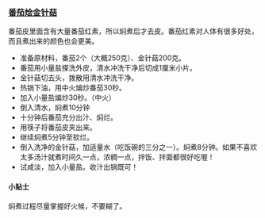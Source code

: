 ### [番茄烩金针菇](http://www.douguo.com/cookbook/961224.html)
番茄皮里面含有大量番茄红素，所以焖煮后才去皮。番茄红素对人体有很多好处，而且煮出来的颜色也会更美。

* 准备原材料，番茄2个（大概250克）、金针菇200克。
* 番茄用小量盐搽洗外皮，清水冲洗干净后切成1厘米小片。
* 金针菇切去头，拨散用清水冲洗干净。
* 热锅下油，用中火煸炒番茄30秒。
* 加入小量盐煸炒30秒。（中火）
* 倒入清水，焖煮10分钟
* 十分钟后番茄充分出汁、焖烂。
* 用筷子将番茄皮夹出来。
* 继续焖煮5分钟至软烂。
* 倒入洗净的金针菇，加适量水（吃饭碗的三分之一）。焖煮8分钟。如果不喜欢太多汤汁就煮时间久一点，浓稠一点，拌饭、拌面都很好吃喔！
* 试咸淡，加入小量盐。收汁出锅既可！
#### 小贴士
焖煮过程尽量掌握好火候，不要糊了。
